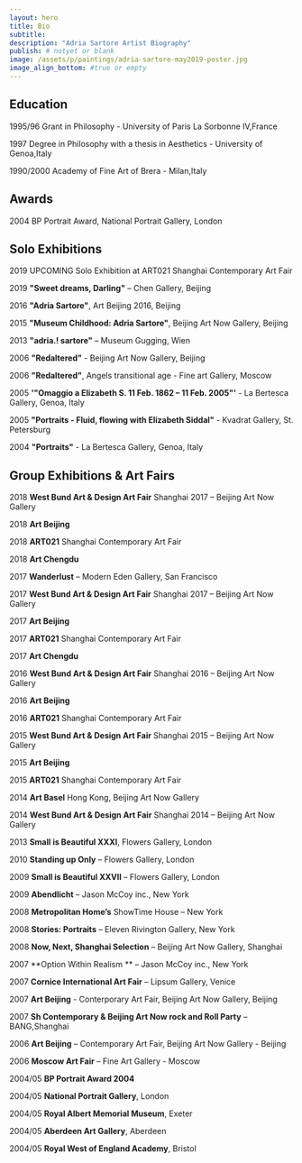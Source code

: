 ```yaml
---
layout: hero
title: Bio
subtitle:
description: "Adria Sartore Artist Biography"
publish: # notyet or blank
image: /assets/p/paintings/adria-sartore-may2019-poster.jpg
image_align_bottom: #true or empty
---
```


## Education


1995/96 Grant in Philosophy - University of Paris La Sorbonne IV,France

1997 Degree in Philosophy with a thesis in Aesthetics - University of Genoa,Italy

1990/2000 Academy of Fine Art of Brera - Milan,Italy



## Awards

2004 BP Portrait Award, National Portrait Gallery, London


## Solo Exhibitions

2019 UPCOMING Solo Exhibition at ART021 Shanghai Contemporary Art Fair

2019 **"Sweet dreams, Darling"** – Chen Gallery, Beijing

2016 **"Adria Sartore"**, Art Beijing 2016, Beijing

2015 **"Museum Childhood: Adria Sartore"**, Beijing Art Now Gallery, Beijing

2013 **"adria.! sartore"** – Museum Gugging, Wien

2006 **"Redaltered"** - Beijing Art Now Gallery, Beijing

2006 **"Redaltered"**, Angels transitional age - Fine art Gallery, Moscow

2005 **'"Omaggio a Elizabeth S. 11 Feb. 1862 – 11 Feb. 2005"'** - La Bertesca Gallery, Genoa, Italy

2005 **"Portraits - Fluid, flowing with Elizabeth Siddal"** - Kvadrat Gallery, St. Petersburg

2004 **"Portraits"** -  La Bertesca Gallery, Genoa, Italy



## Group Exhibitions & Art Fairs

2018 **West Bund Art & Design Art Fair** Shanghai 2017 – Beijing Art Now Gallery

2018 **Art Beijing**

2018 **ART021** Shanghai Contemporary Art Fair

2018 **Art Chengdu**

2017 **Wanderlust** – Modern Eden Gallery, San Francisco

2017 **West Bund Art & Design Art Fair** Shanghai 2017 – Beijing Art Now Gallery

2017 **Art Beijing**

2017 **ART021** Shanghai Contemporary Art Fair

2017 **Art Chengdu**

2016 **West Bund Art & Design Art Fair** Shanghai 2016 – Beijing Art Now Gallery

2016 **Art Beijing**

2016 **ART021** Shanghai Contemporary Art Fair

2015 **West Bund Art & Design Art Fair** Shanghai 2015 – Beijing Art Now Gallery

2015 **Art Beijing**

2015 **ART021** Shanghai Contemporary Art Fair

2014 **Art Basel** Hong Kong, Beijing Art Now Gallery

2014 **West Bund Art & Design Art Fair** Shanghai 2014 – Beijing Art Now Gallery

2013 **Small is Beautiful XXXI**, Flowers Gallery, London

2010 **Standing up Only** – Flowers Gallery, London

2009 **Small is Beautiful XXVII** – Flowers Gallery, London

2009 **Abendlicht** – Jason McCoy inc., New York

2008 **Metropolitan Home’s** ShowTime House – New York

2008 **Stories: Portraits** – Eleven Rivington Gallery, New York

2008 **Now, Next, Shanghai Selection** – Beijing Art Now Gallery, Shanghai

2007 **Option Within Realism ** – Jason McCoy inc., New York

2007 **Cornice International Art Fair** – Lipsum Gallery, Venice

2007 **Art Beijing** - Conterporary Art Fair, Beijing Art Now Gallery, Beijing

2007 **Sh Contemporary & Beijing Art Now rock and Roll Party** – BANG,Shanghai

2006 **Art Beijing** – Contemporary Art Fair, Beijing Art Now Gallery - Beijing

2006 **Moscow Art Fair** – Fine Art Gallery - Moscow

2004/05 **BP Portrait Award 2004**

2004/05 **National Portrait Gallery**, London

2004/05 **Royal Albert Memorial Museum**, Exeter

2004/05 **Aberdeen Art Gallery**, Aberdeen

2004/05 **Royal West of England Academy**, Bristol
